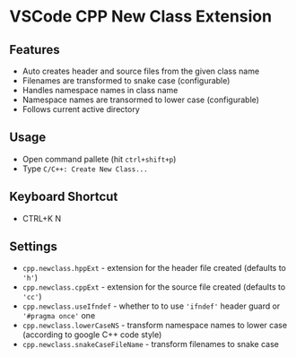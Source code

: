 # VSCode CPP New Class Extension

## Features

* Auto creates header and source files from the given class name
* Filenames are transformed to snake case (configurable)
* Handles namespace names in class name
* Namespace names are transormed to lower case (configurable)
* Follows current active directory

## Usage

* Open command pallete (hit `ctrl+shift+p`)
* Type `C/C++: Create New Class...`

## Keyboard Shortcut

* CTRL+K N

## Settings

* `cpp.newclass.hppExt` - extension for the header file created (defaults to `'h'`)
* `cpp.newclass.cppExt` - extension for the source file created (defaults to `'cc'`)
* `cpp.newclass.useIfndef` - whether to to use `'ifndef'` header guard or `'#pragma once'` one
* `cpp.newclass.lowerCaseNS` - transform namespace names to lower case (according to google C++ code style)
* `cpp.newclass.snakeCaseFileName` - transform filenames to snake case
